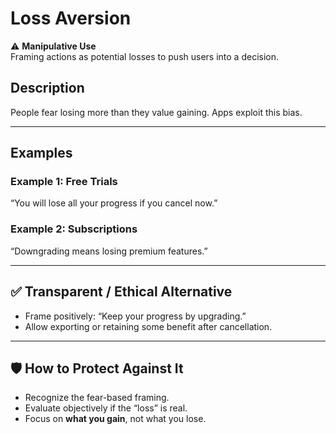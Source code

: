 # Loss Aversion

⚠️ **Manipulative Use**  
Framing actions as potential losses to push users into a decision.

## Description

People fear losing more than they value gaining. Apps exploit this bias.

---

## Examples

### Example 1: Free Trials

“You will lose all your progress if you cancel now.”

### Example 2: Subscriptions

“Downgrading means losing premium features.”

---

## ✅ Transparent / Ethical Alternative

- Frame positively: “Keep your progress by upgrading.”
- Allow exporting or retaining some benefit after cancellation.

---

## 🛡️ How to Protect Against It

- Recognize the fear-based framing.
- Evaluate objectively if the “loss” is real.
- Focus on **what you gain**, not what you lose.
